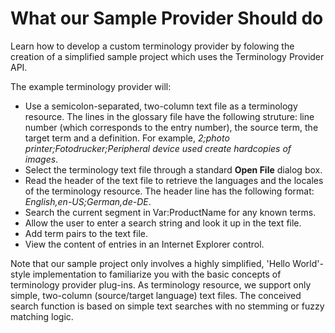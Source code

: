 What our Sample Provider Should do
=====

Learn how to develop a custom terminology provider by folowing the creation of a simplified sample project which uses the Terminology Provider API.

The example terminology provider will:

* Use a semicolon-separated, two-column text file as a terminology resource. The lines in the glossary file have the following struture: line number (which corresponds to the entry number), the source term, the target term and a definition. For example, *2;photo printer;Fotodrucker;Peripheral device used create hardcopies of images*.
* Select the terminology text file through a standard **Open File** dialog box.
* Read the header of the text file to retrieve the languages and the locales of the terminology resource. The header line has the following format: *English,en-US;German,de-DE*.
* Search the current segment in Var:ProductName for any known terms.
* Allow the user to enter a search string and look it up in the text file.
* Add term pairs to the text file.
* View the content of entries in an Internet Explorer control.

Note that our sample project only involves a highly simplified, 'Hello World'-style implementation to familiarize you with the basic concepts of terminology provider plug-ins. As terminology resource, we support only simple, two-column (source/target language) text files. The conceived search function is based on simple text searches with no stemming or fuzzy matching logic.
